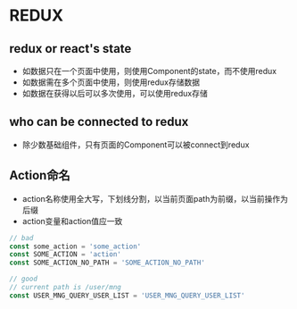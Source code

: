 # REDUX

## redux or react's state
* 如数据只在一个页面中使用，则使用Component的state，而不使用redux
* 如数据需在多个页面中使用，则使用redux存储数据
* 如数据在获得以后可以多次使用，可以使用redux存储

## who can be connected to redux
* 除少数基础组件，只有页面的Component可以被connect到redux

## Action命名
* action名称使用全大写，下划线分割，以当前页面path为前缀，以当前操作为后缀
* action变量和action值应一致

``` js
// bad
const some_action = 'some_action'
const SOME_ACTION = 'action'
const SOME_ACTION_NO_PATH = 'SOME_ACTION_NO_PATH'

// good
// current path is /user/mng
const USER_MNG_QUERY_USER_LIST = 'USER_MNG_QUERY_USER_LIST'
```
